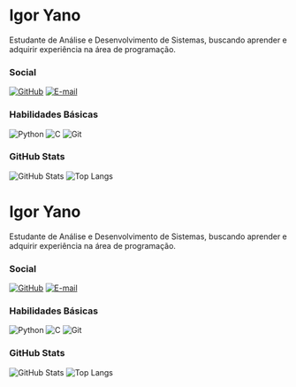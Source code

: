 # Igor Yano
Estudante de Análise e Desenvolvimento de Sistemas, buscando aprender e adquirir experiência na área de programação.

### Social
[![GitHub](https://img.shields.io/badge/GitHub-100000?style=for-the-badge&logo=github&logoColor=white)](https://github.com/IgorTYano) 
[![E-mail](https://img.shields.io/badge/-Email-000?style=for-the-badge&logo=microsoft-outlook&logoColor=007BFF)](mailto:igo.1999@hotmail.com)

### Habilidades Básicas
![Python](https://img.shields.io/badge/python-3670A0?style=for-the-badge&logo=python&logoColor=ffdd54)
![C](https://img.shields.io/badge/C-00599C?style=for-the-badge&logo=c&logoColor=white)
![Git](https://img.shields.io/badge/GIT-E44C30?style=for-the-badge&logo=git&logoColor=white)

### GitHub Stats
![GitHub Stats](https://github-readme-stats.vercel.app/api?username=IgorTYano&theme=transparent&bg_color=000&border_color=30A3DC&show_icons=true&icon_color=30A3DC&title_color=E94D5F&text_color=FFF)
![Top Langs](https://github-readme-stats-git-masterrstaa-rickstaa.vercel.app/api/top-langs/?username=SEUUSERNAME&layout=compact&bg_color=000&border_color=30A3DC&title_color=E94D5F&text_color=FFF)
# Igor Yano
Estudante de Análise e Desenvolvimento de Sistemas, buscando aprender e adquirir experiência na área de programação.

### Social
[![GitHub](https://img.shields.io/badge/GitHub-100000?style=for-the-badge&logo=github&logoColor=white)](https://github.com/IgorTYano) 
[![E-mail](https://img.shields.io/badge/-Email-000?style=for-the-badge&logo=microsoft-outlook&logoColor=007BFF)](mailto:igo.1999@hotmail.com)

### Habilidades Básicas
![Python](https://img.shields.io/badge/python-3670A0?style=for-the-badge&logo=python&logoColor=ffdd54)
![C](https://img.shields.io/badge/C-00599C?style=for-the-badge&logo=c&logoColor=white)
![Git](https://img.shields.io/badge/GIT-E44C30?style=for-the-badge&logo=git&logoColor=white)

### GitHub Stats
![GitHub Stats](https://github-readme-stats.vercel.app/api?username=IgorTYano&theme=transparent&bg_color=000&border_color=30A3DC&show_icons=true&icon_color=30A3DC&title_color=E94D5F&text_color=FFF)
![Top Langs](https://github-readme-stats-git-masterrstaa-rickstaa.vercel.app/api/top-langs/?username=SEUUSERNAME&layout=compact&bg_color=000&border_color=30A3DC&title_color=E94D5F&text_color=FFF)